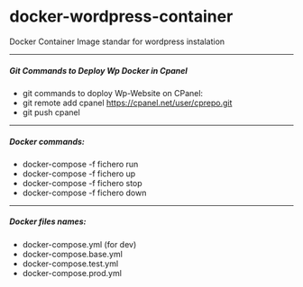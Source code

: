 # docker-wordpress-container
Docker Container Image standar for wordpress instalation

____________________________________________________________________________________________________


##### Git Commands to Deploy Wp Docker in Cpanel 

- git commands to doploy Wp-Website on CPanel:
- git remote add cpanel https://cpanel.net/user/cprepo.git
- git push cpanel


____________________________________________________________________________________________________


##### Docker commands: 

- docker-compose -f fichero run
- docker-compose -f fichero up
- docker-compose -f fichero stop
- docker-compose -f fichero down


____________________________________________________________________________________________________


##### Docker files names: 

- docker-compose.yml (for dev)
- docker-compose.base.yml
- docker-compose.test.yml
- docker-compose.prod.yml
